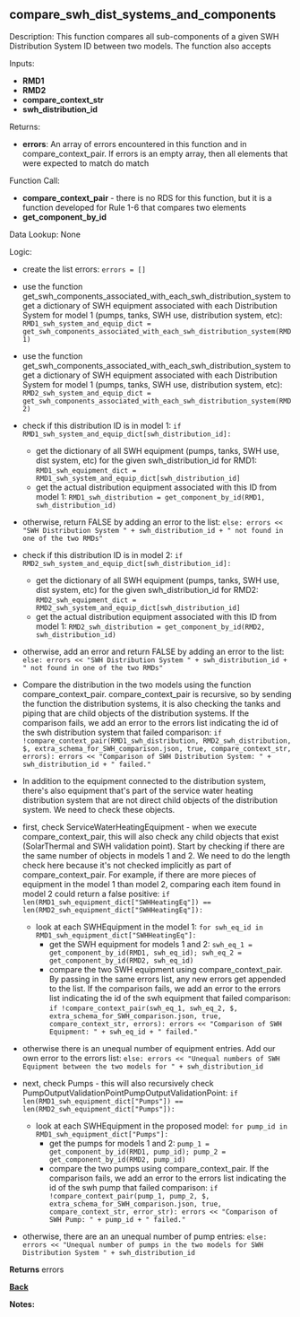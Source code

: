 ## compare_swh_dist_systems_and_components

Description: This function compares all sub-components of a given SWH Distribution System ID between two models.  The function also accepts   

Inputs:
- **RMD1**
- **RMD2**
- **compare_context_str**
- **swh_distribution_id**

Returns:
- **errors**: An array of errors encountered in this function and in compare_context_pair.  If errors is an empty array, then all elements that were expected to match do match

Function Call:

- **compare_context_pair** - there is no RDS for this function, but it is a function developed for Rule 1-6 that compares two elements  
- **get_component_by_id**

Data Lookup: None

Logic:
  - create the list errors: `errors = []`
  - use the function get_swh_components_associated_with_each_swh_distribution_system to get a dictionary of SWH equipment associated with each Distribution System for model 1 (pumps, tanks, SWH use, distribution system, etc): `RMD1_swh_system_and_equip_dict = get_swh_components_associated_with_each_swh_distribution_system(RMD1)`
  - use the function get_swh_components_associated_with_each_swh_distribution_system to get a dictionary of SWH equipment associated with each Distribution System for model 1 (pumps, tanks, SWH use, distribution system, etc): `RMD2_swh_system_and_equip_dict = get_swh_components_associated_with_each_swh_distribution_system(RMD2)`

  - check if this distribution ID is in model 1: `if RMD1_swh_system_and_equip_dict[swh_distribution_id]:`
    - get the dictionary of all SWH equipment (pumps, tanks, SWH use, dist system, etc) for the given swh_distribution_id for RMD1: `RMD1_swh_equipment_dict = RMD1_swh_system_and_equip_dict[swh_distribution_id]`
    - get the actual distribution equipment associated with this ID from model 1: `RMD1_swh_distribution = get_component_by_id(RMD1, swh_distribution_id)`
  - otherwise, return FALSE by adding an error to the list: `else: errors << "SWH Distribution System " + swh_distribution_id + " not found in one of the two RMDs"`

  - check if this distribution ID is in model 2: `if RMD2_swh_system_and_equip_dict[swh_distribution_id]:`
    - get the dictionary of all SWH equipment (pumps, tanks, SWH use, dist system, etc) for the given swh_distribution_id for RMD2: `RMD2_swh_equipment_dict = RMD2_swh_system_and_equip_dict[swh_distribution_id]`
    - get the actual distribution equipment associated with this ID from model 1: `RMD2_swh_distribution = get_component_by_id(RMD2, swh_distribution_id)`
  - otherwise, add an error and return FALSE by adding an error to the list: `else: errors << "SWH Distribution System " + swh_distribution_id + " not found in one of the two RMDs"`


  - Compare the distribution in the two models using the function compare_context_pair.  compare_context_pair is recursive, so by sending the function the distribution systems, it is also checking the tanks and piping that are child objects of the distribution systems.  If the comparison fails, we add an error to the errors list indicating the id of the swh distribution system that failed comparison: `if !compare_context_pair(RMD1_swh_distribution, RMD2_swh_distribution, $, extra_schema_for_SWH_comparison.json, true, compare_context_str, errors): errors << "Comparison of SWH Distribution System: " + swh_distribution_id + " failed."`
  - In addition to the equipment connected to the distribution system, there's also equipment that's part of the service water heating distribution system that are not direct child objects of the distribution system.  We need to check these objects.
  - first, check ServiceWaterHeatingEquipment - when we execute compare_context_pair, this will also check any child objects that exist (SolarThermal and SWH validation point).  Start by checking if there are the same number of objects in models 1 and 2.  We need to do the length check here because it's not checked implicitly as part of compare_context_pair.  For example, if there are more pieces of equipment in the model 1 than model 2, comparing each item found in model 2 could return a false positive: `if len(RMD1_swh_equipment_dict["SWHHeatingEq"]) == len(RMD2_swh_equipment_dict["SWHHeatingEq"]):`
    - look at each SWHEquipment in the model 1: `for swh_eq_id in RMD1_swh_equipment_dict["SWHHeatingEq"]:`
      - get the SWH equipment for models 1 and 2: `swh_eq_1 = get_component_by_id(RMD1, swh_eq_id); swh_eq_2 = get_component_by_id(RMD2, swh_eq_id)`
      - compare the two SWH equipment using compare_context_pair.  By passing in the same errors list, any new errors get appended to the list.  If the comparison fails, we add an error to the errors list indicating the id of the swh equipment that failed comparison: `if !compare_context_pair(swh_eq_1, swh_eq_2, $, extra_schema_for_SWH_comparison.json, true, compare_context_str, errors): errors << "Comparison of SWH Equipment: " + swh_eq_id + " failed."`
  - otherwise there is an unequal number of equipment entries.  Add our own error to the errors list: `else: errors << "Unequal numbers of SWH Equipment between the two models for " + swh_distribution_id`
  - next, check Pumps - this will also recursively check PumpOutputValidationPointPumpOutputValidationPoint: `if len(RMD1_swh_equipment_dict["Pumps"]) == len(RMD2_swh_equipment_dict["Pumps"]):`
    - look at each SWHEquipment in the proposed model: `for pump_id in RMD1_swh_equipment_dict["Pumps"]:`
      - get the pumps for models 1 and 2: `pump_1 = get_component_by_id(RMD1, pump_id); pump_2 = get_component_by_id(RMD2, pump_id)`
      - compare the two pumps using compare_context_pair.  If the comparison fails, we add an error to the errors list indicating the id of the swh pump that failed comparison: `if !compare_context_pair(pump_1, pump_2, $, extra_schema_for_SWH_comparison.json, true, compare_context_str, error_str): errors << "Comparison of SWH Pump: " + pump_id + " failed."`
  - otherwise, there are an an unequal number of pump entries: `else: errors << "Unequal number of pumps in the two models for SWH Distribution System " + swh_distribution_id`

**Returns** errors

**[Back](../_toc.md)**

**Notes:**
